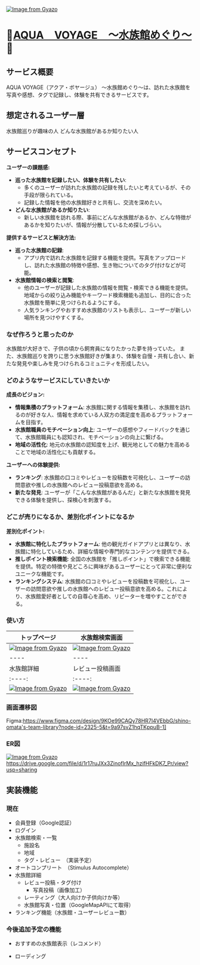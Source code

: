 [![Image from Gyazo](https://i.gyazo.com/985c1056b629c8ddabea4277a6b26b0e.jpg)](https://gyazo.com/985c1056b629c8ddabea4277a6b26b0e)
# 🐬[AQUA　VOYAGE　〜水族館めぐり〜](https://aqua-voyage.com/)🐋

## サービス概要
AQUA VOYAGE（アクア・ボヤージュ） 〜水族館めぐり〜は、訪れた水族館を写真や感想、タグで記録し、体験を共有できるサービスです。

## 想定されるユーザー層
水族館巡りが趣味の人
どんな水族館があるか知りたい人

## サービスコンセプト
**ユーザーの課題感:**

- **巡った水族館を記録したい、体験を共有したい**:
    - 多くのユーザーが訪れた水族館の記録を残したいと考えているが、その手段が限られている。
    - 記録した情報を他の水族館好きと共有し、交流を深めたい。
- **どんな水族館があるか知りたい**:
    - 新しい水族館を訪れる際、事前にどんな水族館があるか、どんな特徴があるかを知りたいが、情報が分散しているため探しづらい。

**提供するサービスと解決方法:**

- **巡った水族館の記録**:
    - アプリ内で訪れた水族館を記録する機能を提供。写真をアップロードし、訪れた水族館の特徴や感想、生き物についてのタグ付けなどが可能。
- **水族館情報の検索と閲覧**:
    - 他のユーザーが記録した水族館の情報を閲覧・検索できる機能を提供。地域からの絞り込み機能やキーワード検索機能も追加し、目的に合った水族館を簡単に見つけられるようにする。
    - 人気ランキングやおすすめ水族館のリストも表示し、ユーザーが新しい場所を見つけやすくする。

### なぜ作ろうと思ったのか
水族館が大好きで、子供の頃から飼育員になりたかった夢を持っていた。
また、水族館巡りを誇りに思う水族館好きが集まり、体験を自慢・共有し合い、新たな発見や楽しみを見つけられるコミュニティを形成したい。


### どのようなサービスにしていきたいか

**成長のビジョン:**

- **情報集積のプラットフォーム**: 水族館に関する情報を集積し、水族館を訪れるのが好きな人、情報を求めている人双方の満足度を高めるプラットフォームを目指す。
- **水族館職員のモチベーション向上**: ユーザーの感想やフィードバックを通じて、水族館職員にも認知され、モチベーションの向上に繋げる。
- **地域の活性化**: 地元の水族館の認知度を上げ、観光地としての魅力を高めることで地域の活性化にも貢献する。

**ユーザーへの体験提供:**

- **ランキング**: 水族館の口コミやレビューを投稿数を可視化し、ユーザーの訪問意欲や推しの水族館へのレビュー投稿意欲を高める。
- **新たな発見**: ユーザーが「こんな水族館があるんだ」と新たな水族館を発見できる体験を提供し、探検心を刺激する。

### どこが売りになるか、差別化ポイントになるか

**差別化ポイント:**

- **水族館に特化したプラットフォーム**: 他の観光ガイドアプリとは異なり、水族館に特化しているため、詳細な情報や専門的なコンテンツを提供できる。
- **推しポイント検索機能**: 全国の水族館を「推しポイント」で検索できる機能を提供。特定の特徴や見どころに興味があるユーザーにとって非常に便利なユニークな機能です。
- **ランキングシステム**: 水族館の口コミやレビューを投稿数を可視化し、ユーザーの訪問意欲や推しの水族館へのレビュー投稿意欲を高める。これにより、水族館愛好者としての自尊心を高め、リピーターを増やすことができる。

### 使い方
| トップページ | 水族館検索画面 |
| ---- | ---- |
| [![Image from Gyazo](https://i.gyazo.com/cc586955ac3f4aa48fc06d58d7bc4490.jpg)](https://gyazo.com/cc586955ac3f4aa48fc06d58d7bc4490) | [![Image from Gyazo](https://i.gyazo.com/1a89c088754a3fda9600883368e39b53.png)](https://gyazo.com/1a89c088754a3fda9600883368e39b53) |
| ---- | ---- |
| 水族館詳細 | レビュー投稿画面 |
| :----: | :----: |
| [![Image from Gyazo](https://i.gyazo.com/7f34a2f4516f64b61a4ae9b8aa3d70ee.gif)](https://gyazo.com/7f34a2f4516f64b61a4ae9b8aa3d70ee) | [![Image from Gyazo](https://i.gyazo.com/a34b7c01aedad26a7fb2e674fdfbb32b.gif)](https://gyazo.com/a34b7c01aedad26a7fb2e674fdfbb32b) |

### 画面遷移図
Figma:https://www.figma.com/design/9KOe99CAQy78HR7I4VEbbG/shino-omata's-team-library?node-id=2325-5&t=9a97svZ1hqTKppuB-1]

### ER図
[![Image from Gyazo](https://i.gyazo.com/77760881de564edc5a3612cc3249cf5f.png)](https://gyazo.com/77760881de564edc5a3612cc3249cf5f)
https://drive.google.com/file/d/1r17ruJXx3ZinofIrMx_hzifHFkDK7_Pr/view?usp=sharing

## 実装機能
### 現在
* 会員登録（Google認証）
* ログイン
* 水族館検索・一覧
  * 施設名
  * 地域
  * タグ・レビュー　（実装予定）
* オートコンプリート　（Stimulus Autocomplete）
* 水族館詳細
  * レビュー投稿・タグ付け
    * 写真投稿（画像加工）
  * レーティング（大人向けか子供向けか等）
  * 水族館写真・位置（GoogleMapAPIにて取得） 
* ランキング機能（水族館・ユーザーレビュー数）


### 今後追加予定の機能
* おすすめの水族館表示（レコメンド）

* ローディング
